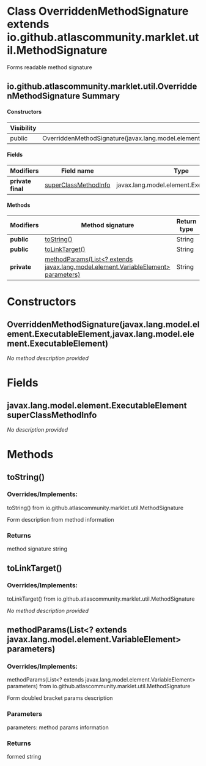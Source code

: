 Class OverriddenMethodSignature extends io.github.atlascommunity.marklet.util.MethodSignature
=============================================================================================
Forms readable method signature

io.github.atlascommunity.marklet.util.OverriddenMethodSignature Summary
-------
#### Constructors
| Visibility | Signature                                                                                                        |
| ---------- | ---------------------------------------------------------------------------------------------------------------- |
| public     | OverriddenMethodSignature(javax.lang.model.element.ExecutableElement,javax.lang.model.element.ExecutableElement) |
#### Fields
| Modifiers         | Field name                                                                           | Type                                       |
| ----------------- | ------------------------------------------------------------------------------------ | ------------------------------------------ |
| **private final** | [superClassMethodInfo](#javaxlangmodelelementexecutableelement-superclassmethodinfo) | javax.lang.model.element.ExecutableElement |
#### Methods
| Modifiers   | Method signature                                                                                                                                                | Return type |
| ----------- | --------------------------------------------------------------------------------------------------------------------------------------------------------------- | ----------- |
| **public**  | [toString()](#tostring)                                                                                                                                         | String      |
| **public**  | [toLinkTarget()](#tolinktarget)                                                                                                                                 | String      |
| **private** | [methodParams(List<? extends javax.lang.model.element.VariableElement> parameters)](#methodparamslist?-extends-javaxlangmodelelementvariableelement-parameters) | String      |

Constructors
============
OverriddenMethodSignature(javax.lang.model.element.ExecutableElement,javax.lang.model.element.ExecutableElement)
----------------------------------------------------------------------------------------------------------------
*No method description provided*


Fields
======
javax.lang.model.element.ExecutableElement superClassMethodInfo
---------------------------------------------------------------
*No description provided*


Methods
=======
toString()
----------
### Overrides/Implements:
toString() from io.github.atlascommunity.marklet.util.MethodSignature

Form description from method information

### Returns

method signature string


toLinkTarget()
--------------
### Overrides/Implements:
toLinkTarget() from io.github.atlascommunity.marklet.util.MethodSignature

*No method description provided*


methodParams(List<? extends javax.lang.model.element.VariableElement> parameters)
---------------------------------------------------------------------------------
### Overrides/Implements:
methodParams(List<? extends javax.lang.model.element.VariableElement> parameters) from io.github.atlascommunity.marklet.util.MethodSignature

Form doubled bracket params description

### Parameters

parameters: method params information

### Returns

formed string


